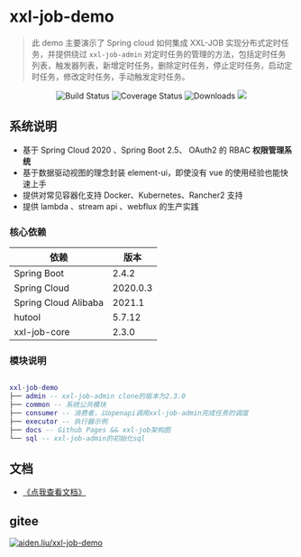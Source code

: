 # xxl-job-demo

> 此 demo 主要演示了 Spring cloud 如何集成 XXL-JOB 实现分布式定时任务，并提供绕过 `xxl-job-admin` 对定时任务的管理的方法，包括定时任务列表，触发器列表，新增定时任务，删除定时任务，停止定时任务，启动定时任务，修改定时任务，手动触发定时任务。

<p align="center">
 <img src="https://img.shields.io/badge/Pig-3.3-success.svg" alt="Build Status">
 <img src="https://img.shields.io/badge/Spring%20Cloud-2020-blue.svg" alt="Coverage Status">
 <img src="https://img.shields.io/badge/Spring%20Boot-2.5-blue.svg" alt="Downloads">
 <img src="https://img.shields.io/github/license/pig-mesh/pig"/>
</p>


## 系统说明

- 基于 Spring Cloud 2020 、Spring Boot 2.5、 OAuth2 的 RBAC **权限管理系统**
- 基于数据驱动视图的理念封装 element-ui，即使没有 vue 的使用经验也能快速上手
- 提供对常见容器化支持 Docker、Kubernetes、Rancher2 支持
- 提供 lambda 、stream api 、webflux 的生产实践

### 核心依赖

| 依赖                   | 版本           |
| ---------------------- | ------------- |
| Spring Boot            | 2.4.2         |
| Spring Cloud           | 2020.0.3      |
| Spring Cloud Alibaba   | 2021.1        |
| hutool                 | 5.7.12         |
| xxl-job-core                   | 2.3.0        |

### 模块说明

```lua

xxl-job-demo
├── admin -- xxl-job-admin clone的版本为2.3.0
├── common -- 系统公共模块
├── consumer -- 消费者，以openapi调用xxl-job-admin完成任务的调度
├── executor -- 执行器示例
├── docs -- Github Pages && xxl-job架构图
└── sql -- xxl-job-admin的初始化sql
```

## 文档
- [《点我查看文档》](https://aiden-liu413.github.io/xxl-job-demo/)

## gitee

[![aiden.liu/xxl-job-demo](https://gitee.com/aiden-liu/xxl-job-demo/widgets/widget_card.svg?colors=ffffff,1e252b,323d47,455059,d7deea,99a0ae)](https://gitee.com/aiden-liu/xxl-job-demo) 


